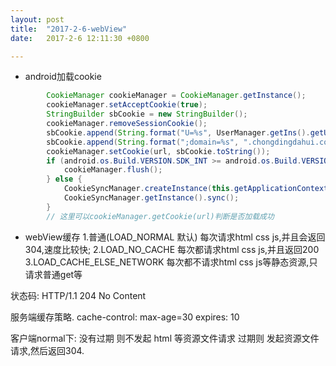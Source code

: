 ```yaml
---
layout: post
title:  "2017-2-6-webView"
date:   2017-2-6 12:11:30 +0800

---
```

* android加载cookie
```java
        CookieManager cookieManager = CookieManager.getInstance();
        cookieManager.setAcceptCookie(true);
        StringBuilder sbCookie = new StringBuilder();
        cookieManager.removeSessionCookie();
        sbCookie.append(String.format("U=%s", UserManager.getIns().getUser().getSessionToken()));
        sbCookie.append(String.format(";domain=%s", ".chongdingdahui.com"));//domain必须要.开头 不然加载不进去
        cookieManager.setCookie(url, sbCookie.toString());
        if (android.os.Build.VERSION.SDK_INT >= android.os.Build.VERSION_CODES.LOLLIPOP) {
            cookieManager.flush();
        } else {
            CookieSyncManager.createInstance(this.getApplicationContext());
            CookieSyncManager.getInstance().sync();
        }
        // 这里可以cookieManager.getCookie(url)判断是否加载成功
```
* webView缓存
1.普通(LOAD_NORMAL 默认) 每次请求html css js,并且会返回304,速度比较快;
2.LOAD_NO_CACHE 每次都请求html css js,并且返回200
3.LOAD_CACHE_ELSE_NETWORK 每次都不请求html css js等静态资源,只请求普通get等


状态码:
HTTP/1.1 204 No Content

服务端缓存策略.
cache-control: max-age=30
expires: 10

客户端normal下:
没有过期 则不发起 html 等资源文件请求
过期则 发起资源文件请求,然后返回304.


